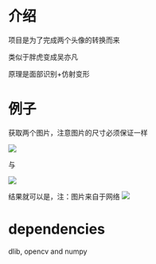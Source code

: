 # 介绍
项目是为了完成两个头像的转换而来

类似于胖虎变成吴亦凡

原理是面部识别+仿射变形

# 例子
获取两个图片，注意图片的尺寸必须保证一样   

![](img/girl.png)    

与

![](img/girl2.png)    

结果就可以是，注：图片来自于网络 
![](img/img_affine/combine_girl.gif)    


# dependencies
dlib, opencv and numpy